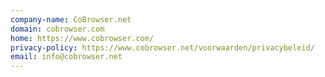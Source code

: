 ```yaml
---
company-name: CoBrowser.net
domain: cobrowser.com
home: https://www.cobrowser.com/
privacy-policy: https://www.cobrowser.net/voorwaarden/privacybeleid/
email: info@cobrowser.net
---
```




